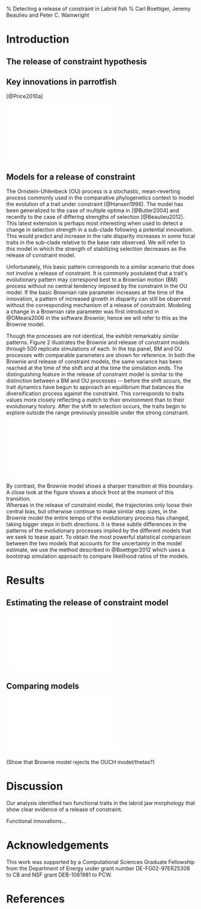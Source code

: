 % Detecting a release of constraint in Labrid fish
% Carl Boettiger, Jeremy Beaulieu and Peter C. Wainwright







# Introduction

## The release of constraint hypothesis

## Key innovations in parrotfish
[@Price2010a]


![The phylogenetic tree of Labrid fish used in this study.  We divide the tree into three clades: Wrasses, Parrotfish with an intramandibular joint and pharyngeal joint, and parrotfish that lack the intramandibular joint. Diagrams of the jaw structure for representative species from each group are shown adjacent.](figure/labrid_phylo.pdf)


## Models for a release of constraint 

The Ornstein-Uhlenbeck (OU) process is a stochastic, mean-reverting process
commonly used in the comparative phylogenetics context to model the evolution
of a trait under constraint [@Hansen1996].  The model has been generalized to 
the case of multiple optima in [@Butler2004] and recently to the case of 
differing strengths of selection [@Beaulieu2012].  This latest extension 
is perhaps most interesting when used to detect a change in selection strength
in a sub-clade following a potential innovation. This would predict and increase
in the rate disparity increases in some focal traits in the sub-clade relative
to the base rate observed.  We will refer to this model in which the strength
of stabilizing selection decreases as the release of constraint model.

Unfortunately, this basic pattern corresponds to a similar scenario that does
not involve a release of constraint.  It is commonly postulated that a trait's
evolutionary pattern may correspond best to a Brownian motion (BM) process
without no central tendency imposed by the constraint in the OU model.  If the
basic Brownian rate parameter increases at the time of the innovation, a pattern
of increased growth in disparity can still be observed without the corresponding
mechanism of a release of constraint.  Modeling a change in a Brownian rate 
parameter was first introduced in @OMeara2006 in the software *Brownie*; hence 
we will refer to this as the Brownie model. 

Though the processes are not identical, the exhibit remarkably similar patterns.
Figure 2 illustrates the Brownie and release of constraint models through 500 
replicate simulations of each.  In the top panel, BM and OU processes with 
comparable parameters are shown for reference.  In both the Brownie and release
of constraint models, the same variance has been reached at the time of the 
shift and at the time the simulation ends. The distinguishing feature in the
release of constraint model is similar to the distinction between a BM and OU
processes -- before the shift occurs, the trait dynamics have begun to approach
an equilibrium that balances the diversification process against the constraint.
This corresponds to traits values more closely reflecting a match to their 
environment than to their evolutionary history.  After the shift in selection 
occurs, the traits begin to explore outside the range previously possible under
the strong constraint.






![](figure/figure2.pdf)


By contrast, the Brownie model shows a sharper transition at this boundary. A 
close look at the figure shows a shock front at the moment of this transition.  
Whereas in the release of constraint model, the trajectories only loose their
central bias, but otherwise continue to make similar step sizes, in the Brownie
model the entire tempo of the evolutionary process has changed, taking bigger
steps in both directions. It is these subtle differences in the patterns of the
evolutionary processes implied by the different models that we seek to tease apart.
To obtain the most powerful statistical comparison between the two models that
accounts for the uncertainty in the model estimate, we use the method described
in @Boettiger2012 which uses a bootstrap simulation approach to compare likelihood
ratios of the models.  








# Results





## Estimating the release of constraint model

![](figure/figure3.pdf)


## Comparing models

![](figure/figure4.pdf)


(Show that Brownie model rejects the OUCH model/thetas?)

# Discussion

Our analysis identified two functional traits in the labrid jaw morphology that show clear evidence of a release of constraint.  


Functional innovations...



# Acknowledgements

This work was supported by a Computational Sciences Graduate Fellowship from the
Department of Energy under grant number DE-FG02-97ER25308 to CB and NSF grant
DEB-1061981 to PCW.  

# References



